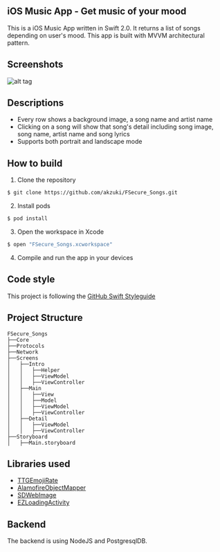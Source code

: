 ## iOS Music App - Get music of your mood

This is a iOS Music App written in Swift 2.0. It returns a list of songs depending on user's mood.
This app is built with MVVM architectural pattern.

## Screenshots

![alt tag](https://github.com/akzuki/FSecure_Songs/blob/master/Screenshots/screenshot.gif)

## Descriptions

- Every row shows a background image, a song name and artist name
- Clicking on a song will show that song's detail including song image, song name, artist name and song lyrics
- Supports both portrait and landscape mode

## How to build

1) Clone the repository

```bash
$ git clone https://github.com/akzuki/FSecure_Songs.git
```
2) Install pods

```bash
$ pod install
```
3) Open the workspace in Xcode

```bash
$ open "FSecure_Songs.xcworkspace"
```
4) Compile and run the app in your devices

## Code style

This project is following the [GitHub Swift Styleguide](https://github.com/github/swift-style-guide)

## Project Structure
```
FSecure_Songs
├──Core
├──Protocols
├──Network
├──Screens
│   ├──Intro
│   │   ├──Helper
│   │   ├──ViewModel
│   │   ├──ViewController
│   ├──Main
│   │   ├──View
│   │   ├──Model
│   │   ├──ViewModel
│   │   ├──ViewController
│   ├──Detail
│   │   ├──ViewModel
│   │   ├──ViewController
├──Storyboard
│   ├──Main.storyboard

```
## Libraries used

- [TTGEmojiRate](https://github.com/zekunyan/TTGEmojiRate)
- [AlamofireObjectMapper](https://github.com/tristanhimmelman/AlamofireObjectMapper)
- [SDWebImage](https://github.com/rs/SDWebImage)
- [EZLoadingActivity](https://github.com/goktugyil/EZLoadingActivity)

## Backend

The backend is using NodeJS and PostgresqlDB. 
